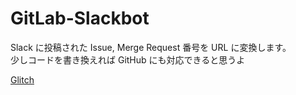# GitLab-Slackbot

Slack に投稿された Issue, Merge Request 番号を URL に変換します。  
少しコードを書き換えれば GitHub にも対応できると思うよ  
  
[Glitch](https://glitch.com/edit/#!/comame-gitlab-slackbot)
